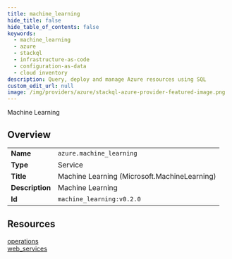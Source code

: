 ```yaml
---
title: machine_learning
hide_title: false
hide_table_of_contents: false
keywords:
  - machine_learning
  - azure
  - stackql
  - infrastructure-as-code
  - configuration-as-data
  - cloud inventory
description: Query, deploy and manage Azure resources using SQL
custom_edit_url: null
image: /img/providers/azure/stackql-azure-provider-featured-image.png
---
```

Machine Learning  
    

## Overview
<table><tbody>
<tr><td><b>Name</b></td><td><code>azure.machine_learning</code></td></tr>
<tr><td><b>Type</b></td><td>Service</td></tr>
<tr><td><b>Title</b></td><td>Machine Learning (Microsoft.MachineLearning)</td></tr>
<tr><td><b>Description</b></td><td>Machine Learning</td></tr>
<tr><td><b>Id</b></td><td><code>machine_learning:v0.2.0</code></td></tr>
</tbody></table>

## Resources
<div class="row">
<div class="providerDocColumn">
<a href="/providers/azure/machine_learning/operations/">operations</a><br />
</div>
<div class="providerDocColumn">
<a href="/providers/azure/machine_learning/web_services/">web_services</a><br />
</div>
</div>
